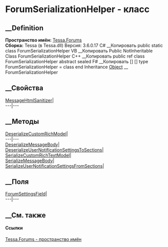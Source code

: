 # ForumSerializationHelper - класс
##  __Definition
 **Пространство имён:** [Tessa.Forums](N_Tessa_Forums.htm)  
 **Сборка:** Tessa (в Tessa.dll) Версия: 3.6.0.17
C# __Копировать
     public static class ForumSerializationHelper
VB __Копировать
     Public NotInheritable Class ForumSerializationHelper
C++ __Копировать
     public ref class ForumSerializationHelper abstract sealed
F# __Копировать
     [<AbstractClassAttribute>]
    [<SealedAttribute>]
    type ForumSerializationHelper = class end
Inheritance
    [Object](https://learn.microsoft.com/dotnet/api/system.object) __ ForumSerializationHelper
##  __Свойства
[MessageHtmlSanitizer](P_Tessa_Forums_ForumSerializationHelper_MessageHtmlSanitizer.htm)|  
---|---  
## __Методы
[DeserializeCustomRichModel](M_Tessa_Forums_ForumSerializationHelper_DeserializeCustomRichModel.htm)|  
---|---  
[DeserializeMessageBody](M_Tessa_Forums_ForumSerializationHelper_DeserializeMessageBody.htm)|  
[DeserializeUserNotificationSettingsToSections](M_Tessa_Forums_ForumSerializationHelper_DeserializeUserNotificationSettingsToSections.htm)|  
[SerializeCustomRichTextModel](M_Tessa_Forums_ForumSerializationHelper_SerializeCustomRichTextModel.htm)|  
[SerializeMessageBody](M_Tessa_Forums_ForumSerializationHelper_SerializeMessageBody.htm)|  
[SerializeUserNotificationSettingsFromSections](M_Tessa_Forums_ForumSerializationHelper_SerializeUserNotificationSettingsFromSections.htm)|  
## __Поля
[ForumSettingsField](F_Tessa_Forums_ForumSerializationHelper_ForumSettingsField.htm)|  
---|---  
## __См. также
#### Ссылки
[Tessa.Forums - пространство имён](N_Tessa_Forums.htm)
